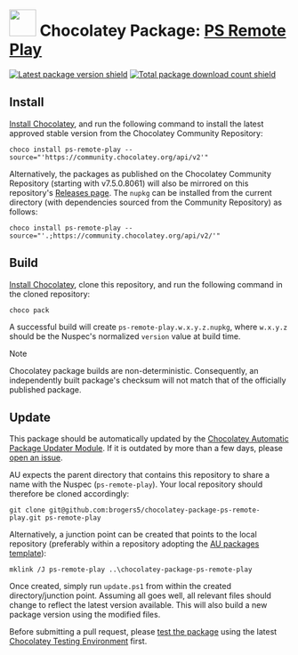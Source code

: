 <!--markdownlint-disable-next-line MD033 MD045 -->
# <img src="https://cdn.jsdelivr.net/gh/brogers5/chocolatey-package-ps-remote-play@11f5a086de23a08ffa153e7efb8528445fca28c4/ps-remote-play.png" width="48" height="48"/> Chocolatey Package: [PS Remote Play](https://community.chocolatey.org/packages/ps-remote-play)

[![Latest package version shield](https://img.shields.io/chocolatey/v/ps-remote-play.svg)](https://community.chocolatey.org/packages/ps-remote-play)
[![Total package download count shield](https://img.shields.io/chocolatey/dt/ps-remote-play.svg)](https://community.chocolatey.org/packages/ps-remote-play)

## Install

[Install Chocolatey](https://chocolatey.org/install), and run the following command to install the latest approved stable version from the Chocolatey Community Repository:

```shell
choco install ps-remote-play --source="'https://community.chocolatey.org/api/v2'"
```

Alternatively, the packages as published on the Chocolatey Community Repository (starting with v7.5.0.8061) will also be mirrored on this repository's [Releases page](https://github.com/brogers5/chocolatey-package-ps-remote-play/releases). The `nupkg` can be installed from the current directory (with dependencies sourced from the Community Repository) as follows:

```shell
choco install ps-remote-play --source="'.;https://community.chocolatey.org/api/v2/'"
```

## Build

[Install Chocolatey](https://chocolatey.org/install), clone this repository, and run the following command in the cloned repository:

```shell
choco pack
```

A successful build will create `ps-remote-play.w.x.y.z.nupkg`, where `w.x.y.z` should be the Nuspec's normalized `version` value at build time.

>[!Note]
>Chocolatey package builds are non-deterministic. Consequently, an independently built package's checksum will not match that of the officially published package.

## Update

This package should be automatically updated by the [Chocolatey Automatic Package Updater Module](https://github.com/majkinetor/au). If it is outdated by more than a few days, please [open an issue](https://github.com/brogers5/chocolatey-package-ps-remote-play/issues).

AU expects the parent directory that contains this repository to share a name with the Nuspec (`ps-remote-play`). Your local repository should therefore be cloned accordingly:

```shell
git clone git@github.com:brogers5/chocolatey-package-ps-remote-play.git ps-remote-play
```

Alternatively, a junction point can be created that points to the local repository (preferably within a repository adopting the [AU packages template](https://github.com/majkinetor/au-packages-template)):

```shell
mklink /J ps-remote-play ..\chocolatey-package-ps-remote-play
```

Once created, simply run `update.ps1` from within the created directory/junction point. Assuming all goes well, all relevant files should change to reflect the latest version available. This will also build a new package version using the modified files.

Before submitting a pull request, please [test the package](https://docs.chocolatey.org/en-us/community-repository/moderation/package-verifier#steps-for-each-package) using the latest [Chocolatey Testing Environment](https://github.com/chocolatey-community/chocolatey-test-environment) first.

